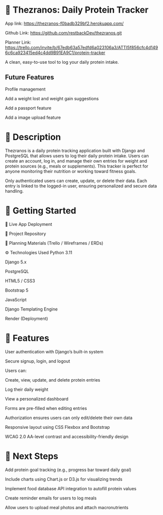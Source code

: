 # 🥩 Thezranos: Daily Protein Tracker

App link: https://thezranos-f0badb329bf2.herokuapp.com/

Github Link: https://github.com/restbackDev/thezranos.git

Planner Link: https://trello.com/invite/b/67edb63a57edfd6a023106a3/ATTI5f856cfc4d1496c6ca923415ed4c4dd9B91EA9C1/protein-tracker

A clean, easy-to-use tool to log your daily protein intake.

## Future Features
Profile management

Add a weight lost and weight gain suggestions

Add a passport feature

Add a image upload feature



# 📝 Description
Thezranos is a daily protein tracking application built with Django and PostgreSQL that allows users to log their daily protein intake. Users can create an account, log in, and manage their own entries for weight and protein sources (e.g., meals or supplements). This tracker is perfect for anyone monitoring their nutrition or working toward fitness goals.

Only authenticated users can create, update, or delete their data. Each entry is linked to the logged-in user, ensuring personalized and secure data handling.

# 🚀 Getting Started
🔗 Live App Deployment

📂 Project Repository

📓 Planning Materials (Trello / Wireframes / ERDs)

⚙️ Technologies Used
Python 3.11

Django 5.x

PostgreSQL

HTML5 / CSS3

Bootstrap 5

JavaScript

Django Templating Engine

Render (Deployment)

# 🔐 Features
User authentication with Django’s built-in system

Secure signup, login, and logout

Users can:

Create, view, update, and delete protein entries

Log their daily weight

View a personalized dashboard

Forms are pre-filled when editing entries

Authorization ensures users can only edit/delete their own data

Responsive layout using CSS Flexbox and Bootstrap

WCAG 2.0 AA-level contrast and accessibility-friendly design

# 🧠 Next Steps
Add protein goal tracking (e.g., progress bar toward daily goal)

Include charts using Chart.js or D3.js for visualizing trends

Implement food database API integration to autofill protein values

Create reminder emails for users to log meals

Allow users to upload meal photos and attach macronutrients

